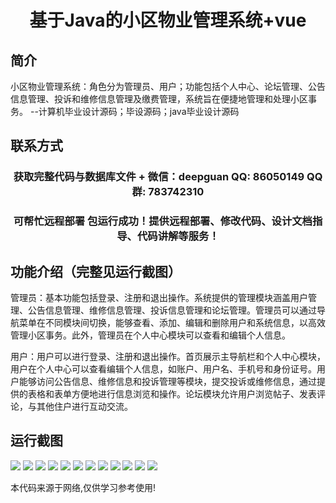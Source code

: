 <p><h1 align="center">基于Java的小区物业管理系统+vue</h1></p>

## 简介
小区物业管理系统：角色分为管理员、用户；功能包括个人中心、论坛管理、公告信息管理、投诉和维修信息管理及缴费管理，系统旨在便捷地管理和处理小区事务。    --计算机毕业设计源码；毕设源码；java毕业设计源码


## 联系方式
<p><h3 align="center">获取完整代码与数据库文件 + 微信：deepguan QQ: 86050149 QQ群: 783742310</h3></p>
<p><h3 align="center">可帮忙远程部署 包运行成功！提供远程部署、修改代码、设计文档指导、代码讲解等服务！</h3></p>

## 功能介绍（完整见运行截图）
管理员：基本功能包括登录、注册和退出操作。系统提供的管理模块涵盖用户管理、公告信息管理、维修信息管理、投诉信息管理和论坛管理。管理员可以通过导航菜单在不同模块间切换，能够查看、添加、编辑和删除用户和系统信息，以高效管理小区事务。此外，管理员在个人中心模块可以查看和编辑个人信息。

用户：用户可以进行登录、注册和退出操作。首页展示主导航栏和个人中心模块，用户在个人中心可以查看编辑个人信息，如账户、用户名、手机号和身份证号。用户能够访问公告信息、维修信息和投诉管理等模块，提交投诉或维修信息，通过提供的表格和表单方便地进行信息浏览和操作。论坛模块允许用户浏览帖子、发表评论，与其他住户进行互动交流。


## 运行截图
![](https://bs-1329754181.cos.ap-shanghai.myqcloud.com/ssm/CommunityPropertyManagementSystem3/img/001.jpg)
![](https://bs-1329754181.cos.ap-shanghai.myqcloud.com/ssm/CommunityPropertyManagementSystem3/img/002.jpg)
![](https://bs-1329754181.cos.ap-shanghai.myqcloud.com/ssm/CommunityPropertyManagementSystem3/img/003.jpg)
![](https://bs-1329754181.cos.ap-shanghai.myqcloud.com/ssm/CommunityPropertyManagementSystem3/img/004.jpg)
![](https://bs-1329754181.cos.ap-shanghai.myqcloud.com/ssm/CommunityPropertyManagementSystem3/img/005.jpg)
![](https://bs-1329754181.cos.ap-shanghai.myqcloud.com/ssm/CommunityPropertyManagementSystem3/img/006.jpg)
![](https://bs-1329754181.cos.ap-shanghai.myqcloud.com/ssm/CommunityPropertyManagementSystem3/img/007.jpg)
![](https://bs-1329754181.cos.ap-shanghai.myqcloud.com/ssm/CommunityPropertyManagementSystem3/img/008.jpg)
![](https://bs-1329754181.cos.ap-shanghai.myqcloud.com/ssm/CommunityPropertyManagementSystem3/img/009.jpg)
![](https://bs-1329754181.cos.ap-shanghai.myqcloud.com/ssm/CommunityPropertyManagementSystem3/img/010.jpg)
![](https://bs-1329754181.cos.ap-shanghai.myqcloud.com/ssm/CommunityPropertyManagementSystem3/img/011.jpg)
![](https://bs-1329754181.cos.ap-shanghai.myqcloud.com/ssm/CommunityPropertyManagementSystem3/img/012.jpg)

<p>本代码来源于网络,仅供学习参考使用!</p>
